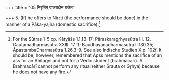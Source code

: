 +++
title = "05 निरृतिम् पाकयज्ञेन यजेत"

+++
5. (If) he offers to Nirr̥ti (the performance should be done) in the manner of a Pāka-yajña (domestic sacrifice).[^1]  


[^1]: For the Sūtras 1-5 cp. Kātyāśs 1.1.13-17; Pāraskaragr̥hyasūtra
III. 12. Gautamadharmasūtra XXIII. 17 ff; Baudhāyanadharmasūtra II.130.35; ĀpastambaDharmasūtra 1.26.3-9. See also Indische Studien X.p. 102f. It should be, however, remembered that Apśs mentions the sacrifice of an ass for an Āhitāgni and not for a Vedic student (brahmacārī). A Brahmacārī cannot perform any ritual (either Śrauta or Gr̥hya) because he does not have any fire.  
